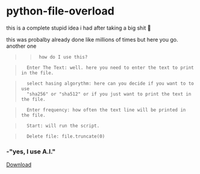 # python-file-overload

this is a complete stupid idea i had after taking a big shit 💩

this was probalby already done like millions of times but here you go. 
another one 

>    >      how do I use this? 

>       Enter The Text: well. here you need to enter the text to print in the file.


>       select hasing algorythm: here can you decide if you want to to use 
>       "sha256" or "sha512" or if you just want to print the text in the file.

>       Enter frequency: how often the text line will be printed in the file.

>       Start: will run the script.

>       Delete file: file.truncate(0)


### -"yes, I use A.I." 

[Download](https://github.com/J-femboy/python-file-overload/blob/main/dist/python-file-overloader.exe)
